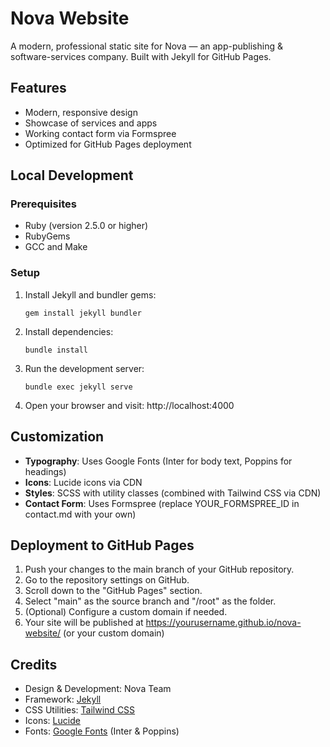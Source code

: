# Nova Website

A modern, professional static site for Nova — an app-publishing & software-services company. Built with Jekyll for GitHub Pages.

## Features

- Modern, responsive design
- Showcase of services and apps
- Working contact form via Formspree
- Optimized for GitHub Pages deployment

## Local Development

### Prerequisites

- Ruby (version 2.5.0 or higher)
- RubyGems
- GCC and Make

### Setup

1. Install Jekyll and bundler gems:
   ```
   gem install jekyll bundler
   ```

2. Install dependencies:
   ```
   bundle install
   ```

3. Run the development server:
   ```
   bundle exec jekyll serve
   ```

4. Open your browser and visit: http://localhost:4000

## Customization

- **Typography**: Uses Google Fonts (Inter for body text, Poppins for headings)
- **Icons**: Lucide icons via CDN
- **Styles**: SCSS with utility classes (combined with Tailwind CSS via CDN)
- **Contact Form**: Uses Formspree (replace YOUR_FORMSPREE_ID in contact.md with your own)

## Deployment to GitHub Pages

1. Push your changes to the main branch of your GitHub repository.
2. Go to the repository settings on GitHub.
3. Scroll down to the "GitHub Pages" section.
4. Select "main" as the source branch and "/root" as the folder.
5. (Optional) Configure a custom domain if needed.
6. Your site will be published at https://yourusername.github.io/nova-website/ (or your custom domain)

## Credits

- Design & Development: Nova Team
- Framework: [Jekyll](https://jekyllrb.com/)
- CSS Utilities: [Tailwind CSS](https://tailwindcss.com/)
- Icons: [Lucide](https://lucide.dev/)
- Fonts: [Google Fonts](https://fonts.google.com/) (Inter & Poppins) 